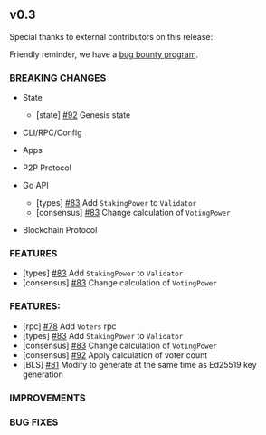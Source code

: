 ## v0.3

Special thanks to external contributors on this release:

Friendly reminder, we have a [bug bounty program](https://hackerone.com/tendermint).

### BREAKING CHANGES

- State
  - [state] [\#92](https://github.com/line/tendermint/pull/92) Genesis state

- CLI/RPC/Config

- Apps

- P2P Protocol

- Go API
    - [types] [\#83](https://github.com/line/tendermint/pull/83) Add `StakingPower` to `Validator`
    - [consensus] [\#83](https://github.com/line/tendermint/pull/83) Change calculation of `VotingPower`
- Blockchain Protocol

### FEATURES

  - [types] [\#83](https://github.com/line/tendermint/pull/83) Add `StakingPower` to `Validator`
  - [consensus] [\#83](https://github.com/line/tendermint/pull/83) Change calculation of `VotingPower`

### FEATURES:
- [rpc] [\#78](https://github.com/line/tendermint/pull/78) Add `Voters` rpc
- [types] [\#83](https://github.com/line/tendermint/pull/83) Add `StakingPower` to `Validator`
- [consensus] [\#83](https://github.com/line/tendermint/pull/83) Change calculation of `VotingPower`
- [consensus] [\#92](https://github.com/line/tendermint/pull/92) Apply calculation of voter count
- [BLS] [\#81](https://github.com/line/tendermint/issues/81) Modify to generate at the same time as Ed25519 key generation

### IMPROVEMENTS

### BUG FIXES
